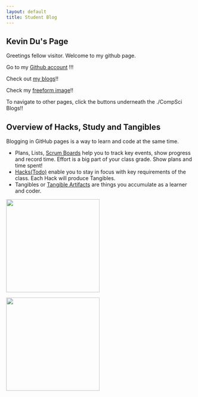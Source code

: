 ```yaml
---
layout: default
title: Student Blog
---
```


## Kevin Du's Page

Greetings fellow visitor. Welcome to my github page.

Go to my [Github account](https://github.com/DasMoge124) !!!

Check out [my blogs](https://dasmoge124.github.io/student/blogs)!!

Check my [freeform image](https://www.canva.com/design/DAFsd6nj-4c/m1af_8DLe56fE2RjblSpxQ/edit?utm_content=DAFsd6nj-4c&utm_campaign=designshare&utm_medium=link2&utm_source=sharebutton)!!

To navigate to other pages, click the buttons underneath the ./CompSci Blogs!!
## Overview of Hacks, Study and Tangibles
Blogging in GitHub pages is a way to learn and code at the same time. 

- Plans, Lists, [Scrum Boards](https://clickup.com/blog/scrum-board/) help you to track key events, show progress and record time.  Effort is a big part of your class grade.  Show plans and time spent!
- [Hacks(Todo)](https://levelup.gitconnected.com/six-ultimate-daily-hacks-for-every-programmer-60f5f10feae) enable you to stay in focus with key requirements of the class.  Each Hack will produce Tangibles.
- Tangibles or [Tangible Artifacts](https://en.wikipedia.org/wiki/Artifact_(software_development)) are things you accumulate as a learner and coder. 
<p class="center1">
  <img src="{{ site.baseurl }}/images/Linux knowledge.png" width=250px/>
</p>
<p class="center1">
  <img src="{{ site.baseurl }}/images/minecraft-zombie-riding-a-pig.gif" width=250px/>
</p>